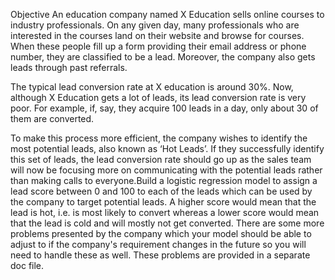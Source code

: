Objective
An education company named X Education sells online courses to industry professionals. 
On any given day, many professionals who are interested in the courses land on their website and browse for courses. 
When these people fill up a form providing their email address or phone number, they are classified to be a lead. 
Moreover, the company also gets leads through past referrals. 

The typical lead conversion rate at X education is around 30%. Now, although X Education gets a lot of leads, its lead conversion rate is very poor. 
For example, if, say, they acquire 100 leads in a day, only about 30 of them are converted. 

To make this process more efficient, the company wishes to identify the most potential leads, also known as ‘Hot Leads’. 
If they successfully identify this set of leads, the lead conversion rate should go up as the sales team will now be focusing more on communicating with the potential leads rather than making calls to everyone.Build a logistic regression model to assign a lead score between 0 and 100 to each of the leads which can be used by the company to target potential leads. 
A higher score would mean that the lead is hot, i.e. is most likely to convert whereas a lower score would mean that the lead is cold and will mostly not get converted.
There are some more problems presented by the company which your model should be able to adjust to if the company's requirement changes in the future so you will need to handle these as well. 
These problems are provided in a separate doc file.
